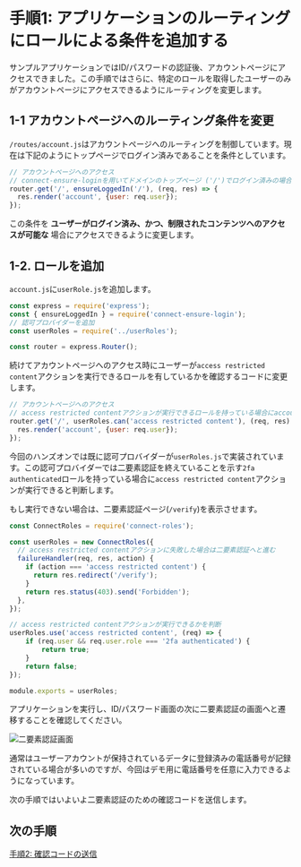 # 手順1: アプリケーションのルーティングにロールによる条件を追加する

サンプルアプリケーションではID/パスワードの認証後、アカウントページにアクセスできました。この手順ではさらに、特定のロールを取得したユーザーのみがアカウントページにアクセスできるようにルーティングを変更します。

## 1-1 アカウントページへのルーティング条件を変更

`/routes/account.js`はアカウントページへのルーティングを制御しています。現在は下記のようにトップページでログイン済みであることを条件としています。

```js
// アカウントページへのアクセス
// connect-ensure-loginを用いてドメインのトップページ ('/')でログイン済みの場合にaccountを表示
router.get('/', ensureLoggedIn('/'), (req, res) => {
  res.render('account', {user: req.user});
});
```

この条件を __ユーザーがログイン済み、かつ、制限されたコンテンツへのアクセスが可能な__ 場合にアクセスできるように変更します。

## 1-2. ロールを追加

`account.js`に`userRole.js`を追加します。

```js
const express = require('express');
const { ensureLoggedIn } = require('connect-ensure-login');
// 認可プロバイダーを追加
const userRoles = require('../userRoles');

const router = express.Router();
```

続けてアカウントページへのアクセス時にユーザーが`access restricted content`アクションを実行できるロールを有しているかを確認するコードに変更します。

```js
// アカウントページへのアクセス
// access restricted contentアクションが実行できるロールを持っている場合にaccountを表示
router.get('/', userRoles.can('access restricted content'), (req, res) => {
  res.render('account', {user: req.user});
});
```

今回のハンズオンでは既に認可プロバイダーが`userRoles.js`で実装されています。この認可プロバイダーでは二要素認証を終えていることを示す`2fa authenticated`ロールを持っている場合に`access restricted content`アクションが実行できると判断します。

もし実行できない場合は、二要素認証ページ(`/verify`)を表示させます。

```js
const ConnectRoles = require('connect-roles');

const userRoles = new ConnectRoles({
  // access restricted contentアクションに失敗した場合は二要素認証へと進む
  failureHandler(req, res, action) {
    if (action === 'access restricted content') {
      return res.redirect('/verify');
    }
    return res.status(403).send('Forbidden');
  },
});

// access restricted contentアクションが実行できるかを判断
userRoles.use('access restricted content', (req) => {
    if (req.user && req.user.role === '2fa authenticated') {
        return true;
    }
    return false;
});

module.exports = userRoles;
```

アプリケーションを実行し、ID/パスワード画面の次に二要素認証の画面へと遷移することを確認してください。

![二要素認証画面](../assets/02-verification.png)

通常はユーザーアカウントが保持されているデータに登録済みの電話番号が記録されている場合が多いのですが、今回はデモ用に電話番号を任意に入力できるようになっています。

次の手順ではいよいよ二要素認証のための確認コードを送信します。

## 次の手順

[手順2: 確認コードの送信](02-Send-Verification-Code.md)